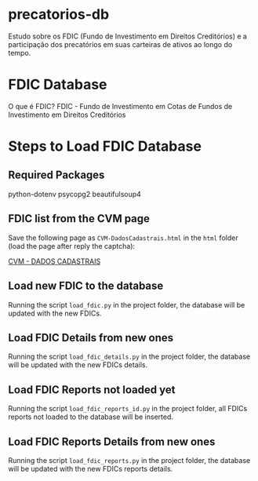 # precatorios-db
Estudo sobre os FDIC (Fundo de Investimento em Direitos Creditórios) e a participação dos precatórios em suas carteiras de ativos ao longo do tempo.

# FDIC Database

O que é FDIC? FDIC - Fundo de Investimento em Cotas de Fundos de Investimento em Direitos Creditórios

# Steps to Load FDIC Database

## Required Packages

python-dotenv
psycopg2
beautifulsoup4

## FDIC list from the CVM page

Save the following page as `CVM-DadosCadastrais.html` in the `html` folder (load the page after reply the captcha):

[CVM - DADOS CADASTRAIS](https://sistemas.cvm.gov.br/asp/cvmwww/cadastro/CadListPartic.Asp?Fisic_Juridic=&Tipo_Partic=87&Cpfcgc_Partic=&DtReg_Partic=&ContSocio=)

## Load new FDIC to the database

Running the script `load_fdic.py` in the project folder, the database will be updated with the new FDICs.

## Load FDIC Details from new ones

Running the script `load_fdic_details.py` in the project folder, the database will be updated with the new FDICs details.

## Load FDIC Reports not loaded yet

Running the script `load_fdic_reports_id.py` in the project folder, all FDICs reports not loaded to the database will be inserted.

## Load FDIC Reports Details from new ones

Running the script `load_fdic_reports.py` in the project folder, the database will be updated with the new FDICs reports details.